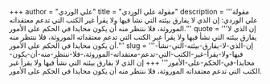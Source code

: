 +++
author = "علي الوردي"
title = "مقولة علي الوردي"
description = '''مقولة علي الوردي: إن الذي لا يفارق بيئته التي نشأ فيها ولا يقرأ غير الكتب التي تدعم معتقداته الموروثة، فلا ننتظر منه أن يكون محايدا في الحكم على الأمور.'''
quote = '''إن الذي لا يفارق بيئته التي نشأ فيها ولا يقرأ غير الكتب التي تدعم معتقداته الموروثة، فلا ننتظر منه أن يكون محايدا في الحكم على الأمور.'''
slug = '''إن-الذي-لا-يفارق-بيئته-التي-نشأ-فيها-ولا-يقرأ-غير-الكتب-التي-تدعم-معتقداته-الموروثة،-فلا-ننتظر-منه-أن-يكون-محايدا-في-الحكم-على-الأمور'''
+++
إن الذي لا يفارق بيئته التي نشأ فيها ولا يقرأ غير الكتب التي تدعم معتقداته الموروثة، فلا ننتظر منه أن يكون محايدا في الحكم على الأمور.
